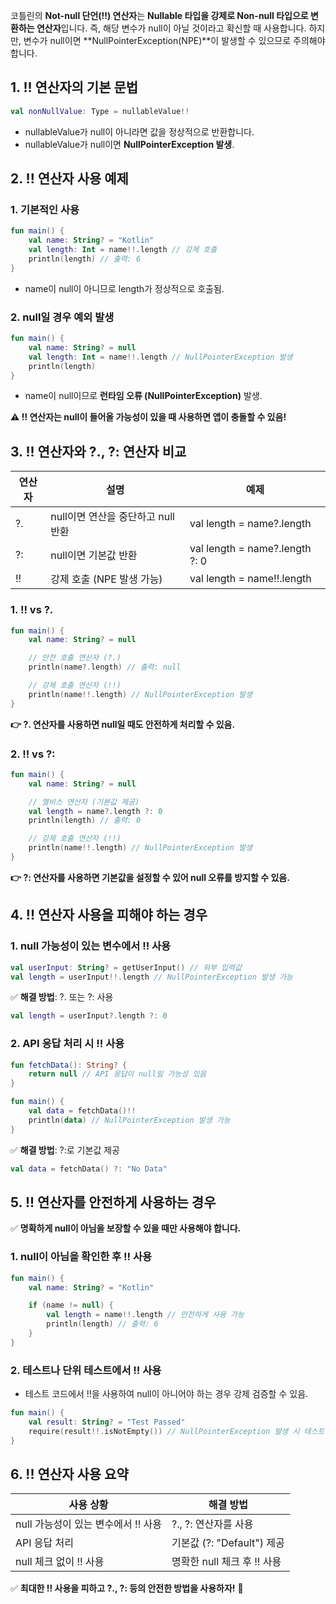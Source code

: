 
코틀린의 **Not-null 단언(!!) 연산자**는 **Nullable 타입을 강제로 Non-null 타입으로 변환하는 연산자**입니다. 즉, 해당 변수가 null이 아닐 것이라고 확신할 때 사용합니다. 하지만, 변수가 null이면 **NullPointerException(NPE)**이 발생할 수 있으므로 주의해야 합니다.

## 1. !! 연산자의 기본 문법

```kotlin
val nonNullValue: Type = nullableValue!!
```

- nullableValue가 null이 아니라면 값을 정상적으로 반환합니다.
- nullableValue가 null이면 **NullPointerException 발생**.

## 2. !! 연산자 사용 예제

### 1. 기본적인 사용

```kotlin
fun main() {
    val name: String? = "Kotlin"
    val length: Int = name!!.length // 강제 호출
    println(length) // 출력: 6
}
```

- name이 null이 아니므로 length가 정상적으로 호출됨.

### 2. null일 경우 예외 발생

```kotlin
fun main() {
    val name: String? = null
    val length: Int = name!!.length // NullPointerException 발생
    println(length)
}
```

- name이 null이므로 **런타임 오류 (NullPointerException)** 발생.

**⚠️ !! 연산자는 null이 들어올 가능성이 있을 때 사용하면 앱이 충돌할 수 있음!**

## 3. !! 연산자와 ?., ?: 연산자 비교

| 연산자 | 설명                      | 예제                             |
| --- | ----------------------- | ------------------------------ |
| ?.  | null이면 연산을 중단하고 null 반환 | val length = name?.length      |
| ?:  | null이면 기본값 반환           | val length = name?.length ?: 0 |
| !!  | 강제 호출 (NPE 발생 가능)       | val length = name!!.length     |

### 1. !! vs ?.

```kotlin
fun main() {
    val name: String? = null

    // 안전 호출 연산자 (?.)
    println(name?.length) // 출력: null

    // 강제 호출 연산자 (!!)
    println(name!!.length) // NullPointerException 발생
}
```

**👉 ?. 연산자를 사용하면 null일 때도 안전하게 처리할 수 있음.**

### 2. !! vs ?:

```kotlin
fun main() {
    val name: String? = null

    // 엘비스 연산자 (기본값 제공)
    val length = name?.length ?: 0
    println(length) // 출력: 0

    // 강제 호출 연산자 (!!)
    println(name!!.length) // NullPointerException 발생
}
```

**👉 ?: 연산자를 사용하면 기본값을 설정할 수 있어 null 오류를 방지할 수 있음.**

## 4. !! 연산자 사용을 피해야 하는 경우

### 1. null 가능성이 있는 변수에서 !! 사용

```kotlin
val userInput: String? = getUserInput() // 외부 입력값
val length = userInput!!.length // NullPointerException 발생 가능
```

✅ **해결 방법**: ?. 또는 ?: 사용

```kotlin
val length = userInput?.length ?: 0
```

### 2. API 응답 처리 시 !! 사용

```kotlin
fun fetchData(): String? {
    return null // API 응답이 null일 가능성 있음
}

fun main() {
    val data = fetchData()!!
    println(data) // NullPointerException 발생 가능
}
```

✅ **해결 방법**: ?:로 기본값 제공

```kotlin
val data = fetchData() ?: "No Data"
```

## 5. !! 연산자를 안전하게 사용하는 경우

✅ **명확하게 null이 아님을 보장할 수 있을 때만 사용해야 합니다.**

### 1. null이 아님을 확인한 후 !! 사용

```kotlin
fun main() {
    val name: String? = "Kotlin"

    if (name != null) {
        val length = name!!.length // 안전하게 사용 가능
        println(length) // 출력: 6
    }
}
```

### 2. 테스트나 단위 테스트에서 !! 사용

- 테스트 코드에서 !!을 사용하여 null이 아니어야 하는 경우 강제 검증할 수 있음.

```kotlin
fun main() {
    val result: String? = "Test Passed"
    require(result!!.isNotEmpty()) // NullPointerException 발생 시 테스트 실패
}
```

## 6. !! 연산자 사용 요약

| 사용 상황                   | 해결 방법                 |
| ----------------------- | --------------------- |
| null 가능성이 있는 변수에서 !! 사용 | ?., ?: 연산자를 사용        |
| API 응답 처리               | 기본값 (?: "Default") 제공 |
| null 체크 없이 !! 사용        | 명확한 null 체크 후 !! 사용   |

✅ **최대한 !! 사용을 피하고 ?., ?: 등의 안전한 방법을 사용하자!** 🚀
